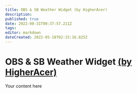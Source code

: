 ```yaml
---
title: OBS & SB Weather Widget (by HigherAcer)
description: 
published: true
date: 2022-08-31T00:37:57.211Z
tags: 
editor: markdown
dateCreated: 2022-05-18T02:15:16.825Z
---
```


# OBS & SB Weather Widget [(by HigherAcer)](https://www.twitch.tv/higheracer) 
Your content here